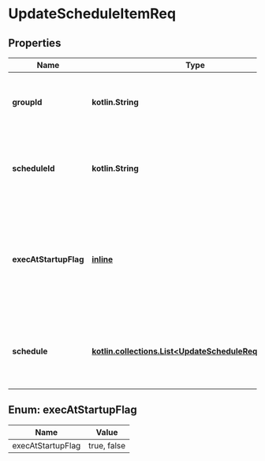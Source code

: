 
# UpdateScheduleItemReq

## Properties
Name | Type | Description | Notes
------------ | ------------- | ------------- | -------------
**groupId** | **kotlin.String** | 対象グループのgroupId&lt;br&gt; ●チェック内容   - null、空文字はエラー | 
**scheduleId** | **kotlin.String** | 対象スケジュールのscheduleId&lt;br&gt; ●チェック内容   - null、空文字はエラー | 
**execAtStartupFlag** | [**inline**](#ExecAtStartupFlagEnum) | 起動時実行の有効／無効を指定。   - true：起動時実行有効   - false：起動時実行無効  ●チェック内容   - true/false以外は、エラー | 
**schedule** | [**kotlin.collections.List&lt;UpdateScheduleReqSchedule&gt;**](UpdateScheduleReqSchedule.md) | 実行スケジュール&lt;br&gt; ●チェック内容   - nullは、エラー   - 空のリストは、許可 | 


<a name="ExecAtStartupFlagEnum"></a>
## Enum: execAtStartupFlag
Name | Value
---- | -----
execAtStartupFlag | true, false



